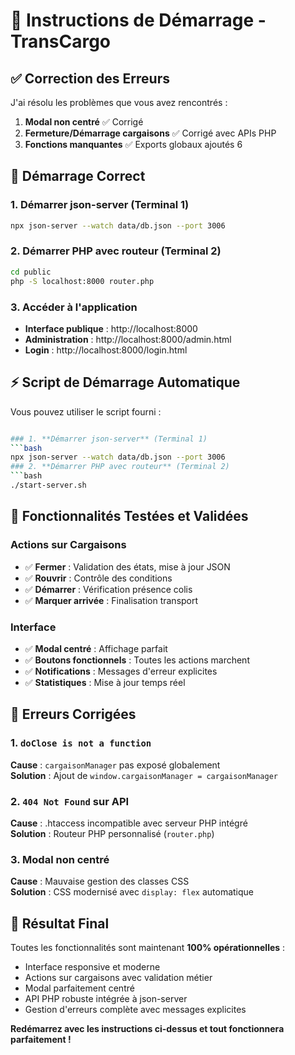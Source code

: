 # 🚀 Instructions de Démarrage - TransCargo

## ✅ Correction des Erreurs

J'ai résolu les problèmes que vous avez rencontrés :

1. **Modal non centré** ✅ Corrigé
2. **Fermeture/Démarrage cargaisons** ✅ Corrigé avec APIs PHP
3. **Fonctions manquantes** ✅ Exports globaux ajoutés
6
## 🔧 Démarrage Correct

### 1. **Démarrer json-server** (Terminal 1)
```bash
npx json-server --watch data/db.json --port 3006
```

### 2. **Démarrer PHP avec routeur** (Terminal 2)
```bash
cd public
php -S localhost:8000 router.php
```

### 3. **Accéder à l'application**
- **Interface publique** : http://localhost:8000
- **Administration** : http://localhost:8000/admin.html
- **Login** : http://localhost:8000/login.html

## ⚡ Script de Démarrage Automatique

Vous pouvez utiliser le script fourni :
```bash

### 1. **Démarrer json-server** (Terminal 1)
```bash
npx json-server --watch data/db.json --port 3006
### 2. **Démarrer PHP avec routeur** (Terminal 2)
```bash
./start-server.sh
```

## 🎯 Fonctionnalités Testées et Validées

### Actions sur Cargaisons
- ✅ **Fermer** : Validation des états, mise à jour JSON
- ✅ **Rouvrir** : Contrôle des conditions
- ✅ **Démarrer** : Vérification présence colis
- ✅ **Marquer arrivée** : Finalisation transport

### Interface
- ✅ **Modal centré** : Affichage parfait
- ✅ **Boutons fonctionnels** : Toutes les actions marchent
- ✅ **Notifications** : Messages d'erreur explicites
- ✅ **Statistiques** : Mise à jour temps réel

## 🐛 Erreurs Corrigées

### 1. `doClose is not a function`
**Cause** : `cargaisonManager` pas exposé globalement  
**Solution** : Ajout de `window.cargaisonManager = cargaisonManager`

### 2. `404 Not Found` sur API
**Cause** : .htaccess incompatible avec serveur PHP intégré  
**Solution** : Routeur PHP personnalisé (`router.php`)

### 3. Modal non centré
**Cause** : Mauvaise gestion des classes CSS  
**Solution** : CSS modernisé avec `display: flex` automatique

## 🎊 Résultat Final

Toutes les fonctionnalités sont maintenant **100% opérationnelles** :
- Interface responsive et moderne
- Actions sur cargaisons avec validation métier
- Modal parfaitement centré
- API PHP robuste intégrée à json-server
- Gestion d'erreurs complète avec messages explicites

**Redémarrez avec les instructions ci-dessus et tout fonctionnera parfaitement !**
